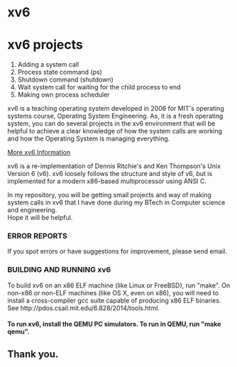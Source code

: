 # xv6
<h1>xv6 projects</h1>
<ol>
  <li> Adding a system call</li>
  <li> Process state command (ps)</li>
  <li> Shutdown command (shutdown)</li>
  <li> Wait system call for waiting for the child process to end</li>
  <li> Making own process scheduler </li>  
</ol>

<p>
    xv6 is a teaching operating system developed in 2006 for MIT's operating systems course, Operating System Engineering. As, it is a fresh operating system, you can do several projects in the xv6 environment that will be helpful to achieve a clear knowledge of how the system calls are working and how the Operating System is managing everything.</p>
<a href = "https://pdos.csail.mit.edu/6.828/2012/xv6.html"> More xv6 Information </a>
<p>
    xv6 is a re-implementation of Dennis Ritchie's and Ken Thompson's Unix Version 6 (v6).  xv6 loosely follows the structure and style of v6, but is implemented for a modern x86-based multiprocessor using ANSI C. </p>

<p>   In my repository, you will be getting small projects and way of making system calls in xv6 that I have done during my BTech in Computer science and engineering.<br>
Hope it will be helpful.</p>

<h3>ERROR REPORTS</h3>
<p>    If you spot errors or have suggestions for improvement, please send
email. </p>

<h3>BUILDING AND RUNNING xv6</h3>

<p>   To build xv6 on an x86 ELF machine (like Linux or FreeBSD), run "make".
On non-x86 or non-ELF machines (like OS X, even on x86), you will
need to install a cross-compiler gcc suite capable of producing x86 ELF
binaries.  See http://pdos.csail.mit.edu/6.828/2014/tools.html. </p>
<h4>To run xv6, install the QEMU PC simulators.  To run in QEMU, run "make qemu".</h4>

<h2>Thank you.</h2>

